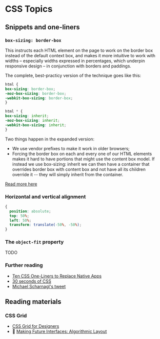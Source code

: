 # CSS Topics

## Snippets and one-liners

### `box-sizing: border-box`

This instructs each HTML element on the page to work on the border box instead of the default context box, and makes it more intuitive to work with widths – especially widths expressed in percentages, which underpin responsive design – in conjunction with borders and paddings.

The complete, best-practicy version of the technique goes like this:

```css
html {
box-sizing: border-box;
-moz-box-sizing: border-box;
-webkit-box-sizing: border-box;
}

html * {
box-sizing: inherit;
-moz-box-sizing: inherit;
-webkit-box-sizing: inherit;
}
```

Two things happen in the expanded version:

* We use vendor prefixes to make it work in older browsers;
* Forcing the border box on each and every one of our HTML elements makes it hard to have portions that might use the content box model. If instead we use box-sizing: inherit we can then have a container that overrides border box with content box and not have all its children override it -- they will simply inherit from the container.

[Read more here](http://css-tricks.com/inheriting-box-sizing-probably-slightly-better-best-practice/)

### Horizontal and vertical alignment

```css
{ 
  position: absolute; 
  top: 50%; 
  left: 50%; 
  transform: translate(-50%, -50%); 
}
```

### The `object-fit` property

TODO

### Further reading

* [Ten CSS One-Liners to Replace Native Apps](http://alistapart.com/blog/post/ten-css-one-liners-to-replace-native-apps)
* [30 seconds of CSS](https://github.com/atomiks/30-seconds-of-css)
* [Michael Scharnagl's tweet](https://twitter.com/justmarkup/status/974573989497593856?s=21)

## Reading materials

### CSS Grid

* [CSS Grid for Designers](https://open.nytimes.com/css-grid-for-designers-f74a883b98f5)
* 🎥 [Making Future Interfaces: Algorithmic Layout](https://www.youtube.com/watch?time_continue=2&v=qOUtkN6M52M)
